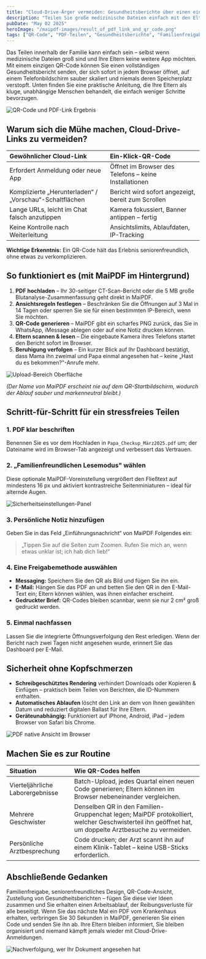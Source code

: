 ```yaml
---
title: "Cloud-Drive-Ärger vermeiden: Gesundheitsberichte über einen einzigen QR-Code mit den Eltern teilen"
description: "Teilen Sie große medizinische Dateien einfach mit den Eltern über einen einzigen QR-Code. Keine Apps, keine Anmeldungen, nur sofortiger Browser-Zugriff."
pubDate: "May 02 2025"
heroImage: "/maipdf-images/result_of_pdf_link_and_qr_code.png"
tags: ["QR-Code", "PDF-Teilen", "Gesundheitsberichte", "Familienfreigabe", "Seniorenfreundlich"]
---
```


Das Teilen innerhalb der Familie kann einfach sein – selbst wenn medizinische Dateien groß sind und Ihre Eltern keine weitere App möchten. Mit einem einzigen QR-Code können Sie einen vollständigen Gesundheitsbericht senden, der sich sofort in jedem Browser öffnet, auf einem Telefonbildschirm sauber skaliert und niemals deren Speicherplatz verstopft. Unten finden Sie eine praktische Anleitung, die Ihre Eltern als kluge, unabhängige Menschen behandelt, die einfach weniger Schritte bevorzugen.

![QR-Code und PDF-Link Ergebnis](/maipdf-images/result_of_pdf_link_and_qr_code.png)

## Warum sich die Mühe machen, Cloud-Drive-Links zu vermeiden?

| Gewöhnlicher Cloud-Link                     | Ein-Klick-QR-Code                             |
| :-------------------------------------- | :------------------------------------------ |
| Erfordert Anmeldung oder neue App           | Öffnet im Browser des Telefons – keine Installationen    |
| Komplizierte „Herunterladen“ / „Vorschau“-Schaltflächen | Bericht wird sofort angezeigt, bereit zum Scrollen   |
| Lange URLs, leicht im Chat falsch anzutippen       | Kamera fokussiert, Banner antippen – fertig         |
| Keine Kontrolle nach Weiterleitung             | Ansichtslimits, Ablaufdaten, IP-Tracking      |

**Wichtige Erkenntnis:** Ein QR-Code hält das Erlebnis seniorenfreundlich, ohne etwas zu verkomplizieren.

## So funktioniert es (mit MaiPDF im Hintergrund)

1.  **PDF hochladen** – Ihr 30-seitiger CT-Scan-Bericht oder die 5 MB große Blutanalyse-Zusammenfassung geht direkt in MaiPDF.
2.  **Ansichtsregeln festlegen** – Beschränken Sie die Öffnungen auf 3 Mal in 14 Tagen oder sperren Sie sie für einen bestimmten IP-Bereich, wenn Sie möchten.
3.  **QR-Code generieren** – MaiPDF gibt ein scharfes PNG zurück, das Sie in WhatsApp, iMessage ablegen oder auf eine Notiz drucken können.
4.  **Eltern scannen & lesen** – Die eingebaute Kamera ihres Telefons startet den Bericht sofort im Browser.
5.  **Beruhigung verfolgen** – Ein kurzer Blick auf Ihr Dashboard bestätigt, dass Mama ihn zweimal und Papa einmal angesehen hat – keine „Hast du es bekommen?"-Anrufe mehr.

![Upload-Bereich Oberfläche](/maipdf-images/upload_section.png)

*(Der Name von MaiPDF erscheint nie auf dem QR-Startbildschirm, wodurch der Ablauf sauber und markenneutral bleibt.)*

## Schritt-für-Schritt für ein stressfreies Teilen

### 1. PDF klar beschriften
Benennen Sie es vor dem Hochladen in `Papa_Checkup_März2025.pdf` um; der Dateiname wird im Browser-Tab angezeigt und verbessert das Vertrauen.

### 2. „Familienfreundlichen Lesemodus" wählen
Diese optionale MaiPDF-Voreinstellung vergrößert den Fließtext auf mindestens 16 px und aktiviert kontrastreiche Seitenminiaturen – ideal für alternde Augen.

![Sicherheitseinstellungen-Panel](/maipdf-images/security_setting.png)

### 3. Persönliche Notiz hinzufügen
Geben Sie in das Feld „Einführungsnachricht“ von MaiPDF Folgendes ein:

> „Tippen Sie auf die Seiten zum Zoomen. Rufen Sie mich an, wenn etwas unklar ist; ich hab dich lieb!“

### 4. Eine Freigabemethode auswählen

*   **Messaging:** Speichern Sie den QR als Bild und fügen Sie ihn ein.
*   **E-Mail:** Hängen Sie das PDF an und betten Sie den QR in den E-Mail-Text ein; Eltern können wählen, was ihnen einfacher erscheint.
*   **Gedruckter Brief:** QR-Codes bleiben scannbar, wenn sie nur 2 cm² groß gedruckt werden.

### 5. Einmal nachfassen
Lassen Sie die integrierte Öffnungsverfolgung den Rest erledigen. Wenn der Bericht nach zwei Tagen nicht angesehen wurde, erinnert Sie das Dashboard per E-Mail.

## Sicherheit ohne Kopfschmerzen

*   **Schreibgeschütztes Rendering** verhindert Downloads oder Kopieren & Einfügen – praktisch beim Teilen von Berichten, die ID-Nummern enthalten.
*   **Automatisches Ablaufen** löscht den Link an dem von Ihnen gewählten Datum und reduziert digitalen Ballast für Ihre Eltern.
*   **Geräteunabhängig:** Funktioniert auf iPhone, Android, iPad – jedem Browser von Safari bis Chrome.

![PDF native Ansicht im Browser](/maipdf-images/pdf_native_view_on_ui.png)

## Machen Sie es zur Routine

| Situation               | Wie QR-Codes helfen                                                                                                |
| :---------------------- | :--------------------------------------------------------------------------------------------------------------- |
| Vierteljährliche Laborergebnisse   | Batch-Upload, jedes Quartal einen neuen Code generieren; Eltern können im Browser nebeneinander vergleichen.             |
| Mehrere Geschwister       | Denselben QR in den Familien-Gruppenchat legen; MaiPDF protokolliert, welcher Geschwisterteil ihn geöffnet hat, um doppelte Arztbesuche zu vermeiden. |
| Persönliche Arztbesprechung | Code drucken; der Arzt scannt ihn auf einem Klinik-Tablet – keine USB-Sticks erforderlich.                                  |

## Abschließende Gedanken

Familienfreigabe, seniorenfreundliches Design, QR-Code-Ansicht, Zustellung von Gesundheitsberichten – fügen Sie diese vier Ideen zusammen und Sie erhalten einen Arbeitsablauf, der Reibungsverluste für alle beseitigt. Wenn Sie das nächste Mal ein PDF vom Krankenhaus erhalten, verbringen Sie 30 Sekunden in MaiPDF, generieren Sie einen Code und senden Sie ihn ab. Ihre Eltern bleiben informiert, Sie bleiben organisiert und niemand kämpft jemals wieder mit Cloud-Drive-Anmeldungen.

![Nachverfolgung, wer Ihr Dokument angesehen hat](/maipdf-images/check_pdf_open_result.png)
